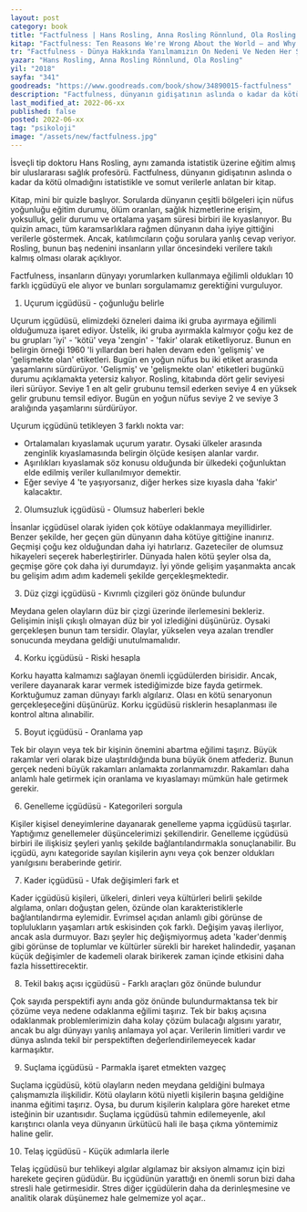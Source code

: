 ```yaml
---
layout: post
category: book
title: "Factfulness | Hans Rosling, Anna Rosling Rönnlund, Ola Rosling (Kitap)"
kitap: "Factfulness: Ten Reasons We're Wrong About the World – and Why Things Are Better Than You Think"
tr: "Factfulness - Dünya Hakkında Yanılmamızın On Nedeni Ve Neden Her Şey Aslında Sandığınızdan Daha İyi"
yazar: "Hans Rosling, Anna Rosling Rönnlund, Ola Rosling"
yil: "2018"
sayfa: "341"
goodreads: "https://www.goodreads.com/book/show/34890015-factfulness"
description: "Factfulness, dünyanın gidişatının aslında o kadar da kötü olmadığını istatistikle ve somut verilerle anlatan bir kitap."
last_modified_at: 2022-06-xx
published: false
posted: 2022-06-xx
tag: "psikoloji"
image: "/assets/new/factfulness.jpg"
---
```


İsveçli tip doktoru Hans Rosling, aynı zamanda istatistik üzerine eğitim almış bir uluslararası sağlık profesörü. Factfulness, dünyanın gidişatının aslında o kadar da kötü olmadığını istatistikle ve somut verilerle anlatan bir kitap.

Kitap, mini bir quizle başlıyor. Sorularda dünyanın çeşitli bölgeleri için nüfus yoğunluğu eğitim durumu, ölüm oranları, sağlık hizmetlerine erişim, yoksulluk, gelir durumu ve ortalama yaşam süresi birbiri ile kıyaslanıyor. Bu quizin amacı, tüm karamsarlıklara rağmen dünyanın daha iyiye gittiğini verilerle göstermek. Ancak, katılımcıların çoğu sorulara yanlış cevap veriyor. Rosling, bunun baş nedenini insanların yıllar öncesindeki verilere takılı kalmış olması olarak açıklıyor.

Factfulness, insanların dünyayı yorumlarken kullanmaya eğilimli oldukları 10 farklı içgüdüyü ele alıyor ve bunları sorgulamamız gerektiğini vurguluyor.

1. Uçurum içgüdüsü - çoğunluğu belirle

Uçurum içgüdüsü, elimizdeki özneleri daima iki gruba ayırmaya eğilimli olduğumuza işaret ediyor. Üstelik, iki gruba ayırmakla kalmıyor çoğu kez de bu grupları 'iyi' - 'kötü' veya 'zengin' - 'fakir' olarak etiketliyoruz. Bunun en belirgin örneği 1960 'li yıllardan beri halen devam eden 'gelişmiş' ve 'gelişmekte olan' etiketleri. Bugün en yoğun nüfus bu iki etiket arasında yaşamlarını sürdürüyor. 'Gelişmiş' ve 'gelişmekte olan' etiketleri bugünkü durumu açıklamakta yetersiz kalıyor. Rosling, kitabında dört gelir seviyesi ileri sürüyor. Seviye 1 en alt gelir grubunu temsil ederken seviye 4 en yüksek gelir grubunu temsil ediyor. Bugün en yoğun nüfus seviye 2 ve seviye 3 aralığında yaşamlarını sürdürüyor.

Uçurum içgüdünü tetikleyen 3 farklı nokta var:
- Ortalamaları kıyaslamak uçurum yaratır. Oysaki ülkeler arasında zenginlik kıyaslamasında belirgin ölçüde kesişen alanlar vardır.
- Aşırılıkları kıyaslamak söz konusu olduğunda bir ülkedeki çoğunluktan elde edilmiş veriler kullanılmıyor demektir.
- Eğer seviye 4 'te yaşıyorsanız, diğer herkes size kıyasla daha 'fakir' kalacaktır.

2. Olumsuzluk içgüdüsü - Olumsuz haberleri bekle

İnsanlar içgüdüsel olarak iyiden çok kötüye odaklanmaya meyillidirler. Benzer şekilde, her geçen gün dünyanın daha kötüye gittiğine inanırız. Geçmişi çoğu kez olduğundan daha iyi hatırlarız. Gazeteciler de olumsuz hikayeleri seçerek haberleştirirler. Dünyada halen kötü şeyler olsa da, geçmişe göre çok daha iyi durumdayız. İyi yönde gelişim yaşanmakta ancak bu gelişim adım adım kademeli şekilde gerçekleşmektedir.

3. Düz çizgi içgüdüsü - Kıvrımlı çizgileri göz önünde bulundur

Meydana gelen olayların düz bir çizgi üzerinde ilerlemesini bekleriz. Gelişimin inişli çıkışlı olmayan düz bir yol izlediğini düşünürüz. Oysaki gerçekleşen bunun tam tersidir. Olaylar, yükselen veya azalan trendler sonucunda meydana geldiği unutulmamalıdır.

4. Korku içgüdüsü - Riski hesapla

Korku hayatta kalmamızı sağlayan önemli içgüdülerden birisidir. Ancak, verilere dayanarak karar vermek istediğimizde bize fayda getirmek. Korktuğumuz zaman dünyayı farklı algılarız. Olası en kötü senaryonun gerçekleşeceğini düşünürüz. Korku içgüdüsü risklerin hesaplanması ile kontrol altına alınabilir.

5. Boyut içgüdüsü - Oranlama yap

Tek bir olayın veya tek bir kişinin önemini abartma eğilimi taşırız. Büyük rakamlar veri olarak bize ulaştırıldığında buna büyük önem atfederiz. Bunun gerçek nedeni büyük rakamları anlamakta zorlanmamızdır. Rakamları daha anlamlı hale getirmek için oranlama ve kıyaslamayı mümkün hale getirmek gerekir.

6. Genelleme içgüdüsü - Kategorileri sorgula

Kişiler kişisel deneyimlerine dayanarak genelleme yapma içgüdüsü taşırlar. Yaptığımız genellemeler düşüncelerimizi şekillendirir. Genelleme içgüdüsü birbiri ile ilişkisiz şeyleri yanlış şekilde bağlantılandırmakla sonuçlanabilir. Bu içgüdü, aynı kategoride sayılan kişilerin aynı veya çok benzer oldukları yanılgısını beraberinde getirir.

7. Kader içgüdüsü - Ufak değişimleri fark et

Kader içgüdüsü kişileri, ülkeleri, dinleri veya kültürleri belirli şekilde algılama, onları doğuştan gelen, özünde olan karakteristiklerle bağlantılandırma eylemidir. Evrimsel açıdan anlamlı gibi görünse de toplulukların yaşamları artık eskisinden çok farklı. Değişim yavaş ilerliyor, ancak asla durmuyor. Bazı şeyler hiç değişmiyormuş adeta 'kader'denmiş gibi görünse de toplumlar ve kültürler sürekli bir hareket halindedir, yaşanan küçük değişimler de kademeli olarak birikerek zaman içinde etkisini daha fazla hissettirecektir.

8. Tekil bakış açısı içgüdüsü - Farklı araçları göz önünde bulundur

Çok sayıda perspektifi aynı anda göz önünde bulundurmaktansa tek bir çözüme veya nedene odaklanma eğilimi taşırız. Tek bir bakış açısına odaklanmak problemlerimizin daha kolay çözüm bulacağı algısını yaratır, ancak bu algı dünyayı yanlış anlamaya yol açar. Verilerin limitleri vardır ve dünya aslında tekil bir perspektiften değerlendirilemeyecek kadar karmaşıktır.

9. Suçlama içgüdüsü - Parmakla işaret etmekten vazgeç

Suçlama içgüdüsü, kötü olayların neden meydana geldiğini bulmaya çalışmamızla ilişkilidir. Kötü olayların kötü niyetli kişilerin başına geldiğine inanma eğitimi taşırız. Oysa, bu durum kişilerin kalıplara göre hareket etme isteğinin bir uzantısıdır. Suçlama içgüdüsü tahmin edilemeyenle, akıl karıştırıcı olanla veya dünyanın ürkütücü hali ile başa çıkma yöntemimiz haline gelir.

10. Telaş içgüdüsü - Küçük adımlarla ilerle

Telaş içgüdüsü bur tehlikeyi algılar algılamaz bir aksiyon almamız için bizi harekete geçiren güdüdür. Bu içgüdünün yarattığı en önemli sorun bizi daha stresli hale getirmesidir. Stres diğer içgüdülerin daha da derinleşmesine ve analitik olarak düşünemez hale gelmemize yol açar.. 
